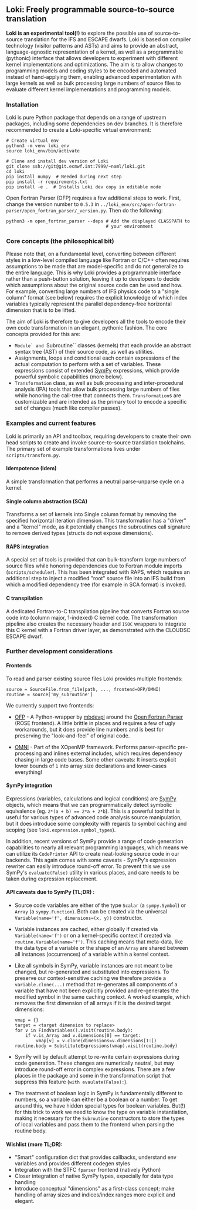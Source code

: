 ## Loki: Freely programmable source-to-source translation

**Loki is an experimental tool(!)** to explore the possible use of
source-to-source translation for the IFS and ESCAPE dwarfs. Loki is
based on compiler technology (visitor patterns and ASTs) and aims to
provide an abstract, language-agnostic representation of a kernel, as
well as a programmable (pythonic) interface that allows developers to
experiment with different kernel implementations and
optimizations. The aim is to allow changes to programming models and
coding styles to be encoded and automated instead of hand-applying
them, enabling advanced experimentation with large kernels as well as bulk
processing large numbers of source files to evaluate different kernel
implementations and programming models.

### Installation

Loki is pure Python package that depends on a range of upstream packages,
including some dependencies on dev branches. It is therefore recommended
to create a Loki-specific virtual environment:

```
# Create virtual env
python3 -m venv loki_env
source loki_env/bin/activate

# Clone and install dev version of Loki
git clone ssh://git@git.ecmwf.int:7999/~naml/loki.git
cd loki
pip install numpy  # Needed during next step
pip install -r requirements.txt
pip install -e .  # Installs Loki dev copy in editable mode
```

Open Fortran Parser (OFP) requires a few additional steps to work.
First, change the version number to `0.5.3` in 
`../loki_env/src/open-fortran-parser/open_fortran_parser/_version.py`.
Then do the following:

```
python3 -m open_fortran_parser --deps # Add the displayed CLASSPATH to
                                      # your environment
```

### Core concepts (the philosophical bit)

Please note that, on a fundamental level, converting between different
styles in a low-level compiled language like Fortran or C/C++ often
requires assumptions to be made that are model-specific and do not
generalize to the entire language. This is why Loki provides a
programmable interface rather than a push-button solution, leaving it
up to developers to decide which assumptions about the original source
code can be used and how. For example, converting large numbers of IFS
physics code to a "single column" format (see below) requires the
explicit knowledge of which index variables typically represent the
parallel dependency-free horizontal dimension that is to be lifted.

The aim of Loki is therefore to give developers all the tools to encode their
own code transformation in an elegant, pythonic fashion. The core concepts
provided for this are:

* ``Module` and ``Subroutine`` classes (kernels) that each provide an
  abstract syntax tree (AST) of their source code, as well as utilities.
* Assignments, loops and conditional each contain expressions of the actual
  computation to perform with a set of variables. These expressions consist
  of extended [SymPy](https://sympy.org) expressions, which provide powerful symbolic
  capabilities (more below).
* ``Transformation`` class, as well as bulk processing and inter-procedural
  analysis (IPA) tools that allow bulk processing large numbers of files
  while honoring the call-tree that connects them. `Transformation`s are
  customizable and are intended as the primary tool to encode a specific
  set of changes (much like compiler passes).

### Examples and current features

Loki is primarily an API and toolbox, requiring developers to create their
own head scripts to create and invoke source-to-source translation toolchains.
The primary set of example transformations lives under `scripts/transform.py`.

#### Idempotence (Idem)

A simple transformation that performs a neutral parse-unparse cycle on a kernel.

#### Single column abstraction (SCA)

Transforms a set of kernels into Single column format by removing the
specified horizontal iteration dimension. This transformation has a "driver"
and a "kernel" mode, as it potentially changes the subroutines call signature
to remove derived types (structs do not expose dimensions).

#### RAPS integration

A special set of tools is provided that can bulk-transform large
numbers of source files while honoring dependencies due to Fortran
module imports (`scripts/scheduler`). This has been integrated with RAPS,
which requires an additional step to inject a modified "root" source file
into an IFS build from which a modified dependency tree (for example in
SCA format) is invoked.

#### C transpilation

A dedicated Fortran-to-C transpilation pipeline that converts Fortran source
code into (column major, 1-indexed) C kernel code. The transformation pipeline
also creates the necessary header and `ISOC` wrappers to integrate this C kernel
with a Fortran driver layer, as demonstrated with the CLOUDSC ESCAPE dwarf.

### Further development considerations

#### Frontends

To read and parser existing source files Loki provides multiple frontends:
```
source = SourceFile.from_file(path, ..., frontend=OFP/OMNI)
routine = source['my_subroutine']
```

We currently support two frontends:

* [OFP](https://github.com/mbdevpl/open-fortran-parser-xml) - A
  Python-wrapper by [mbdevpl](https://github.com/mbdevpl) around the
  [Open Fortran
  Parser](https://github.com/OpenFortranProject/open-fortran-parser)
  (ROSE frontend). A little brittle in places and requires a few of
  ugly workarounds, but it does provide line numbers and is best for
  preserving the "look-and-feel" of original code.

* [OMNI](http://omni-compiler.org) - Part of the XOpenMP
  framework. Performs parser-specific pre-processing and inlines
  external includes, which requires dependency chasing in large code
  bases. Some other caveats: It inserts explicit lower bounds of `1`
  into array size declarations and lower-cases everything!

#### SymPy integration

Expressions (variables, calculations and logical conditions) are
[SymPy](https://sympy.org) objects, which means that we can
programmatically detect symbolic equivalence (eg. `2*(a + b) == 2*a +
2*b`). This is a powerful tool that is useful for various types of
advanced code analysis source manipulation, but it does introduce some
complexity with regards to symbol caching and scoping (see
`loki.expression.symbol_types`).

In addition, recent versions of SymPy provide a range of code
generation capabilities to nearly all relevant programming languages,
which means we can utilize its `CodePrinter` API to create
neat-looking source code in our backends.  This again comes with some
caveats - SymPy's expression rewriter can easily introduce round-off
error. To prevent this we use SymPy's `evaluate(False)` utility in
various places, and care needs to be taken during expression
replacement.

#### API caveats due to SymPy (TL;DR) :
* Source code variables are either of the type `Scalar` (a
  `sympy.Symbol`) or `Array` (a `sympy.Function`). Both can be created
  via the universal `Variable(name='f', dimensions=(x, y))`
  constructor.

* Variable instances are cached, either globally if created via
  `Variable(name='f')` or on a kernel-specific context if created
  via `routine.Variable(name='f')`. This caching means that meta-data,
  like the data type of a variable or the shape of an `Array` are shared
  between all instances (occurrences) of a variable within a kernel context.

* Like all symbols in SymPy, variable instances are not meant to be
  changed, but re-generated and substituted into expressions. To preserve
  our context-sensitive caching we therefore provide a `variable.clone(...)`
  method that re-generates all components of a variable that have not been
  explicitly provided and re-generates the modified symbol in the same
  caching context. A worked example, which removes the first dimension
  of all arrays if it is the desired target dimensions:
  ```
  vmap = {}
  target = <target dimension to replace>
  for v in FindVariables().visit(routine.body):
      if v.is_Array and v.dimensions[0] == target:
          vmap[v] = v.clone(dimensions=v.dimensions[1:])
  routine.body = SubstituteExpressions(vmap).visit(routine.body)
  ```

* SymPy will by default attempt to re-write certain expressions during
  code generation.  These changes are numerically neutral, but may
  introduce round-off error in complex expressions. There are a few
  places in the package and some in the transformation script that
  suppress this feature (`with evaulate(False):`).

* The treatment of boolean logic in SymPy is fundamentally different
  to numbers, so a variable can either be a boolean or a number. To get
  around this, we have hidden special types for boolean variables. But(!)
  for this trick to work we need to know the type on variable instantiation,
  making it necessary for the `Subroutine` constructors to store the types
  of local variables and pass them to the frontend when parsing the
  routine body.

#### Wishlist (more TL;DR):

* "Smart" configuration dict that provides callbacks, understand env
  variables and provides different codegen styles
* Integration with the STFC `fparser` frontend (natively Python)
* Closer integration of native SymPy types, expecially for data type handling
* Introduce conceptual "dimensions" as a first-class concept; make handling
  of array sizes and indices/index ranges more explicit and elegant.
